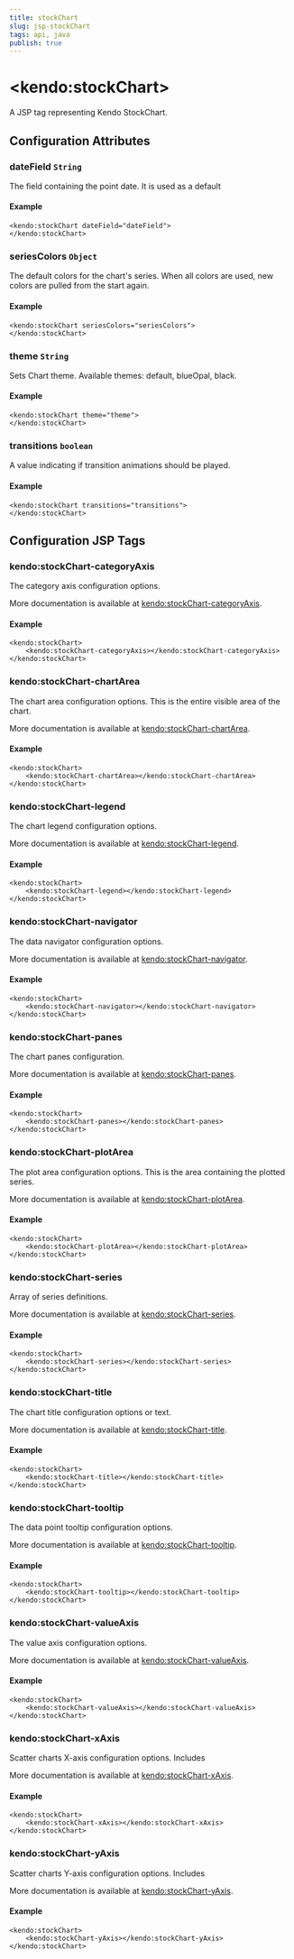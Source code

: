 ```yaml
---
title: stockChart
slug: jsp-stockChart
tags: api, java
publish: true
---
```


# \<kendo:stockChart\>
A JSP tag representing Kendo StockChart.

## Configuration Attributes

### dateField `String`

The field containing the point date.
It is used as a default

#### Example
    <kendo:stockChart dateField="dateField">
    </kendo:stockChart>

### seriesColors `Object`

The default colors for the chart's series. When all colors are used, new colors are pulled from the start again.

#### Example
    <kendo:stockChart seriesColors="seriesColors">
    </kendo:stockChart>

### theme `String`

Sets Chart theme. Available themes: default, blueOpal, black.

#### Example
    <kendo:stockChart theme="theme">
    </kendo:stockChart>

### transitions `boolean`

A value indicating if transition animations should be played.

#### Example
    <kendo:stockChart transitions="transitions">
    </kendo:stockChart>


##  Configuration JSP Tags

### kendo:stockChart-categoryAxis

The category axis configuration options.

More documentation is available at [kendo:stockChart-categoryAxis](stockchart/categoryaxis).

#### Example

    <kendo:stockChart>
        <kendo:stockChart-categoryAxis></kendo:stockChart-categoryAxis>
    </kendo:stockChart>

### kendo:stockChart-chartArea

The chart area configuration options.
This is the entire visible area of the chart.

More documentation is available at [kendo:stockChart-chartArea](stockchart/chartarea).

#### Example

    <kendo:stockChart>
        <kendo:stockChart-chartArea></kendo:stockChart-chartArea>
    </kendo:stockChart>

### kendo:stockChart-legend

The chart legend configuration options.

More documentation is available at [kendo:stockChart-legend](stockchart/legend).

#### Example

    <kendo:stockChart>
        <kendo:stockChart-legend></kendo:stockChart-legend>
    </kendo:stockChart>

### kendo:stockChart-navigator

The data navigator configuration options.

More documentation is available at [kendo:stockChart-navigator](stockchart/navigator).

#### Example

    <kendo:stockChart>
        <kendo:stockChart-navigator></kendo:stockChart-navigator>
    </kendo:stockChart>

### kendo:stockChart-panes

The chart panes configuration.

More documentation is available at [kendo:stockChart-panes](stockchart/panes).

#### Example

    <kendo:stockChart>
        <kendo:stockChart-panes></kendo:stockChart-panes>
    </kendo:stockChart>

### kendo:stockChart-plotArea

The plot area configuration options. This is the area containing the plotted series.

More documentation is available at [kendo:stockChart-plotArea](stockchart/plotarea).

#### Example

    <kendo:stockChart>
        <kendo:stockChart-plotArea></kendo:stockChart-plotArea>
    </kendo:stockChart>

### kendo:stockChart-series

Array of series definitions.

More documentation is available at [kendo:stockChart-series](stockchart/series).

#### Example

    <kendo:stockChart>
        <kendo:stockChart-series></kendo:stockChart-series>
    </kendo:stockChart>

### kendo:stockChart-title

The chart title configuration options or text.

More documentation is available at [kendo:stockChart-title](stockchart/title).

#### Example

    <kendo:stockChart>
        <kendo:stockChart-title></kendo:stockChart-title>
    </kendo:stockChart>

### kendo:stockChart-tooltip

The data point tooltip configuration options.

More documentation is available at [kendo:stockChart-tooltip](stockchart/tooltip).

#### Example

    <kendo:stockChart>
        <kendo:stockChart-tooltip></kendo:stockChart-tooltip>
    </kendo:stockChart>

### kendo:stockChart-valueAxis

The value axis configuration options.

More documentation is available at [kendo:stockChart-valueAxis](stockchart/valueaxis).

#### Example

    <kendo:stockChart>
        <kendo:stockChart-valueAxis></kendo:stockChart-valueAxis>
    </kendo:stockChart>

### kendo:stockChart-xAxis

Scatter charts X-axis configuration options.
Includes

More documentation is available at [kendo:stockChart-xAxis](stockchart/xaxis).

#### Example

    <kendo:stockChart>
        <kendo:stockChart-xAxis></kendo:stockChart-xAxis>
    </kendo:stockChart>

### kendo:stockChart-yAxis

Scatter charts Y-axis configuration options.
Includes

More documentation is available at [kendo:stockChart-yAxis](stockchart/yaxis).

#### Example

    <kendo:stockChart>
        <kendo:stockChart-yAxis></kendo:stockChart-yAxis>
    </kendo:stockChart>

